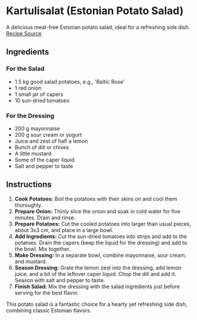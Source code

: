 # Kartulisalat (Estonian Potato Salad)

A delicious meat-free Estonian potato salad, ideal for a refreshing side dish. [Recipe Source](https://maaleht.delfi.ee/artikkel/120178270/keeduvorsti-aeg-on-umber-maailma-parim-kartulisalat-ei-sisalda-grammigi-liha)

## Ingredients

### For the Salad

- 1.5 kg good salad potatoes, e.g., 'Baltic Rose'
- 1 red onion
- 1 small jar of capers
- 10 sun-dried tomatoes

### For the Dressing

- 200 g mayonnaise
- 200 g sour cream or yogurt
- Juice and zest of half a lemon
- Bunch of dill or chives
- A little mustard
- Some of the caper liquid
- Salt and pepper to taste

## Instructions

1. **Cook Potatoes:** Boil the potatoes with their skins on and cool them thoroughly.
2. **Prepare Onion:** Thinly slice the onion and soak in cold water for five minutes. Drain and rinse.
3. **Prepare Potatoes:** Cut the cooled potatoes into larger than usual pieces, about 3x3 cm, and place in a large bowl.
4. **Add Ingredients:** Cut the sun-dried tomatoes into strips and add to the potatoes. Drain the capers (keep the liquid for the dressing) and add to the bowl. Mix together.
5. **Make Dressing:** In a separate bowl, combine mayonnaise, sour cream, and mustard.
6. **Season Dressing:** Grate the lemon zest into the dressing, add lemon juice, and a bit of the leftover caper liquid. Chop the dill and add it. Season with salt and pepper to taste.
7. **Finish Salad:** Mix the dressing with the salad ingredients just before serving for the best flavor.

This potato salad is a fantastic choice for a hearty yet refreshing side dish, combining classic Estonian flavors.
